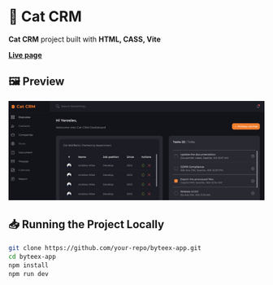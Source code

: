 # 🚀 Cat CRM

**Cat CRM** project built with **HTML, CASS, Vite**

[**Live page**](https://byteex-app-pi.vercel.app/)

## 🖼️ Preview

![screenshot](./demo/demo.png)

## 📥 Running the Project Locally

```sh
git clone https://github.com/your-repo/byteex-app.git
cd byteex-app
npm install
npm run dev
```
